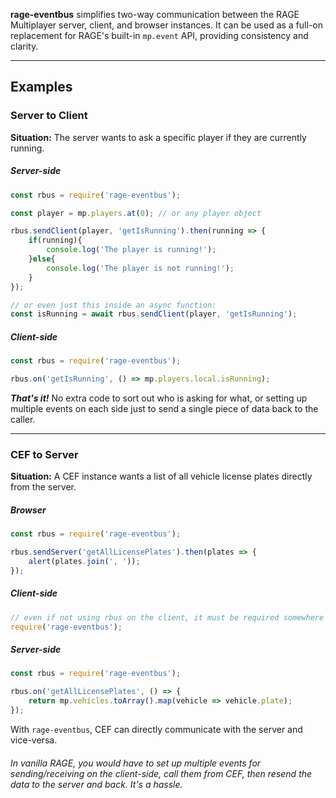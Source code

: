 **rage-eventbus** simplifies two-way communication between the RAGE Multiplayer server, client, and browser instances.
It can be used as a full-on replacement for RAGE's built-in `mp.event` API, providing consistency and clarity.

---

## Examples

### Server to Client

**Situation:** The server wants to ask a specific player if they are currently running.

##### Server-side
```javascript
const rbus = require('rage-eventbus');

const player = mp.players.at(0); // or any player object

rbus.sendClient(player, 'getIsRunning').then(running => {
    if(running){
        console.log('The player is running!');
    }else{
        console.log('The player is not running!');
    }
});

// or even just this inside an async function:
const isRunning = await rbus.sendClient(player, 'getIsRunning');
```

##### Client-side
```javascript
const rbus = require('rage-eventbus');

rbus.on('getIsRunning', () => mp.players.local.isRunning);
```

**_That's it!_** No extra code to sort out who is asking for what, or setting up multiple events on each side just to send a single piece of data back to the caller.

---

### CEF to Server

**Situation:** A CEF instance wants a list of all vehicle license plates directly from the server.

##### Browser
```javascript
const rbus = require('rage-eventbus');

rbus.sendServer('getAllLicensePlates').then(plates => {
    alert(plates.join(', '));
});
```

##### Client-side
```javascript
// even if not using rbus on the client, it must be required somewhere before CEF can send any events
require('rage-eventbus');
```

##### Server-side
```javascript
const rbus = require('rage-eventbus');

rbus.on('getAllLicensePlates', () => {
    return mp.vehicles.toArray().map(vehicle => vehicle.plate);
});
```

With `rage-eventbus`, CEF can directly communicate with the server and vice-versa.

###### In vanilla RAGE, you would have to set up multiple events for sending/receiving on the client-side, call them from CEF, then resend the data to the server and back. It's a hassle.
